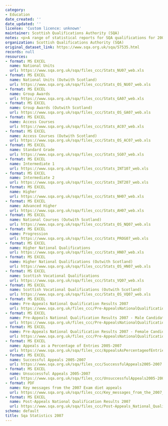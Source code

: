 ```yaml
---
category:
- Education
date_created: ''
date_updated: ''
license: 'Custom licence: unknown'
maintainer: Scottish Qualifications Authority (SQA)
notes: <p>A range of statistical reports for SQA qualifications for 2007.</p>
organization: Scottish Qualifications Authority (SQA)
original_dataset_link: https://www.sqa.org.uk/sqa/57535.html
records: null
resources:
- format: MS EXCEL
  name: National Units
  url: https://www.sqa.org.uk/sqa/files_ccc/Stats_NU07_web.xls
- format: MS EXCEL
  name: National Units (Outwith Scotland)
  url: https://www.sqa.org.uk/sqa/files_ccc/Stats_OS_NU07_web.xls
- format: MS EXCEL
  name: Group Awards
  url: https://www.sqa.org.uk/sqa/files_ccc/Stats_GA07_web.xls
- format: MS EXCEL
  name: Group Awards (Outwith Scotland)
  url: https://www.sqa.org.uk/sqa/files_ccc/Stats_OS_GA07_web.xls
- format: MS EXCEL
  name: Access Courses
  url: https://www.sqa.org.uk/sqa/files_ccc/Stats_AC07_web.xls
- format: MS EXCEL
  name: Access Courses (Outwith Scotland)
  url: https://www.sqa.org.uk/sqa/files_ccc/Stats_OS_AC07_web.xls
- format: MS EXCEL
  name: Standard Grade
  url: https://www.sqa.org.uk/sqa/files_ccc/Stats_SG07_web.xls
- format: MS EXCEL
  name: Intermediate 1
  url: https://www.sqa.org.uk/sqa/files_ccc/Stats_INT107_web.xls
- format: MS EXCEL
  name: Intermediate 2
  url: https://www.sqa.org.uk/sqa/files_ccc/Stats_INT207_web.xls
- format: MS EXCEL
  name: Higher
  url: https://www.sqa.org.uk/sqa/files_ccc/Stats_NH07_web.xls
- format: MS EXCEL
  name: Advanced Higher
  url: https://www.sqa.org.uk/sqa/files_ccc/Stats_AH07_web.xls
- format: MS EXCEL
  name: National Courses (Outwith Scotland)
  url: https://www.sqa.org.uk/sqa/files_ccc/Stats_OS_NQ07_web.xls
- format: MS EXCEL
  name: Progression
  url: https://www.sqa.org.uk/sqa/files_ccc/Stats_PROG07_web.xls
- format: MS EXCEL
  name: Higher National Qualifications
  url: https://www.sqa.org.uk/sqa/files_ccc/Stats_HN07_web.xls
- format: MS EXCEL
  name: Higher National Qualifications (Outwith Scotland)
  url: https://www.sqa.org.uk/sqa/files_ccc/Stats_OS_HN07_web.xls
- format: MS EXCEL
  name: Scottish Vocational Qualifications
  url: https://www.sqa.org.uk/sqa/files_ccc/Stats_VQ07_web.xls
- format: MS EXCEL
  name: Scottish Vocational Qualifications (Outwith Scotland)
  url: https://www.sqa.org.uk/sqa/files_ccc/Stats_OS_VQ07_web.xls
- format: MS EXCEL
  name: Pre-Appeals National Qualification Results 2007
  url: https://www.sqa.org.uk/files_ccc/Pre-AppealsNationalQualificationResults2007.xls
- format: MS EXCEL
  name: Pre-Appeals National Qualification Results 2007 - Male Candidates
  url: https://www.sqa.org.uk/files_ccc/Pre-AppealsNationalQualificationResults2007-Male.xls
- format: MS EXCEL
  name: Pre-Appeals National Qualification Results 2007 - Female Candidates
  url: https://www.sqa.org.uk/files_ccc/Pre-AppealsNationalQualificationResults2007-Female.xls
- format: MS EXCEL
  name: Appeals as a Percentage of Entries 2005-2007
  url: https://www.sqa.org.uk/sqa/files_ccc/AppealsAsPercentageofEntries2005-2007.xls
- format: MS EXCEL
  name: Successful Appeals 2005-2007
  url: https://www.sqa.org.uk/sqa/files_ccc/SuccessfulAppeals2005-2007.xls
- format: MS EXCEL
  name: Unsuccessful Appeals 2005-2007
  url: https://www.sqa.org.uk/sqa/files_ccc/UnsuccessfulAppeals2005-2007.xls
- format: PDF
  name: Key messages from the 2007 Exam diet appeals
  url: https://www.sqa.org.uk/sqa/files_ccc/Key_messages_from_the_2007_Exam_diet_appeals.pdf
- format: MS EXCEL
  name: Post-Appeals National Qualification Results 2007
  url: https://www.sqa.org.uk/sqa/files_ccc/Post-Appeals_National_Qualification_Results2007.xls
schema: default
title: Sqa Statistics 2007
---
```

